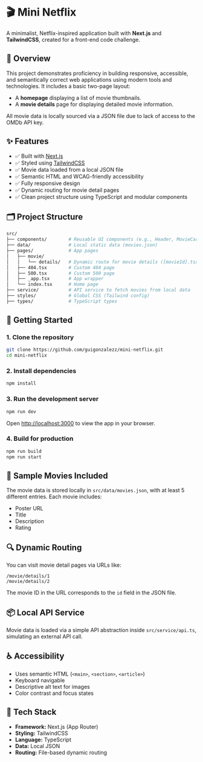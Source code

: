 # 🎬 Mini Netflix

A minimalist, Netflix-inspired application built with **Next.js** and **TailwindCSS**, created for a front-end code challenge.

## 📌 Overview

This project demonstrates proficiency in building responsive, accessible, and semantically correct web applications using modern tools and technologies. It includes a basic two-page layout:

- A **homepage** displaying a list of movie thumbnails.
- A **movie details** page for displaying detailed movie information.

All movie data is locally sourced via a JSON file due to lack of access to the OMDb API key.

## ✨ Features

- ✅ Built with [Next.js](https://nextjs.org/)
- ✅ Styled using [TailwindCSS](https://tailwindcss.com/)
- ✅ Movie data loaded from a local JSON file
- ✅ Semantic HTML and WCAG-friendly accessibility
- ✅ Fully responsive design
- ✅ Dynamic routing for movie detail pages
- ✅ Clean project structure using TypeScript and modular components

## 🗂️ Project Structure

```bash
src/
├── components/        # Reusable UI components (e.g., Header, MovieCard, Footer)
├── data/              # Local static data (movies.json)
├── pages/             # App pages
│   ├── movie/
│   │   └── details/   # Dynamic route for movie details ([movieId].tsx)
│   ├── 404.tsx        # Custom 404 page
│   ├── 500.tsx        # Custom 500 page
│   ├── _app.tsx       # App wrapper
│   └── index.tsx      # Home page
├── service/           # API service to fetch movies from local data
├── styles/            # Global CSS (Tailwind config)
├── types/             # TypeScript types
```

## 🚀 Getting Started

### 1. Clone the repository

```bash
git clone https://github.com/guigonzalezz/mini-netflix.git
cd mini-netflix
```

### 2. Install dependencies

```bash
npm install
```

### 3. Run the development server

```bash
npm run dev
```

Open [http://localhost:3000](http://localhost:3000) to view the app in your browser.

### 4. Build for production

```bash
npm run build
npm run start
```

## 🎥 Sample Movies Included

The movie data is stored locally in `src/data/movies.json`, with at least 5 different entries. Each movie includes:

- Poster URL
- Title
- Description
- Rating

## 🔍 Dynamic Routing

You can visit movie detail pages via URLs like:

```
/movie/details/1
/movie/details/2
```

The movie ID in the URL corresponds to the `id` field in the JSON file.

## 📦 Local API Service

Movie data is loaded via a simple API abstraction inside `src/service/api.ts`, simulating an external API call.

## ♿ Accessibility

- Uses semantic HTML (`<main>`, `<section>`, `<article>`)
- Keyboard navigable
- Descriptive alt text for images
- Color contrast and focus states

## 🧪 Tech Stack

- **Framework:** Next.js (App Router)
- **Styling:** TailwindCSS
- **Language:** TypeScript
- **Data:** Local JSON
- **Routing:** File-based dynamic routing
